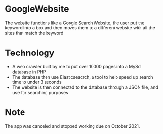 # GoogleWebsite

The website functions like a Google Search Website, the user put the keyword into a box and then moves them to a different website with all the sites that match the keyword

# Technology

- A web crawler built by me to put over 10000 pages into a MySql database in PHP
- The database then use Elasticseacrch, a tool to help speed up search time to under 3 seconds
- The website is then connected to the database through a JSON file, and use for searching purposes 

# Note

The app was canceled and stopped working due on October 2021.

